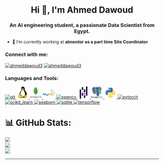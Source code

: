 <h1 align="center">Hi 👋, I'm Ahmed Dawoud</h1>
<h3 align="center">An AI engineering student, a passionate Data Scientist from Egypt.</h3>

- 🔭 I’m currently working at **almentor as a part time Site Coordinator**
  
<h3 align="left">Connect with me:</h3>
<p align="left">
<a href="https://linkedin.com/in/ahmeddawoud3" target="blank"><img align="center" src="https://raw.githubusercontent.com/rahuldkjain/github-profile-readme-generator/master/src/images/icons/Social/linked-in-alt.svg" alt="ahmeddawoud3" height="30" width="40" /></a>
<a href="https://www.leetcode.com/ahmeddawoud3" target="blank"><img align="center" src="https://raw.githubusercontent.com/rahuldkjain/github-profile-readme-generator/master/src/images/icons/Social/leet-code.svg" alt="ahmeddawoud3" height="30" width="40" /></a>
</p>

<h3 align="left">Languages and Tools:</h3>
<p align="left"> <a href="https://git-scm.com/" target="_blank" rel="noreferrer"> <img src="https://www.vectorlogo.zone/logos/git-scm/git-scm-icon.svg" alt="git" width="40" height="40"/> </a> <a href="https://www.linux.org/" target="_blank" rel="noreferrer"> <img src="https://raw.githubusercontent.com/devicons/devicon/master/icons/linux/linux-original.svg" alt="linux" width="40" height="40"/> </a> <a href="https://www.mongodb.com/" target="_blank" rel="noreferrer"> <img src="https://raw.githubusercontent.com/devicons/devicon/master/icons/mongodb/mongodb-original-wordmark.svg" alt="mongodb" width="40" height="40"/> </a> <a href="https://www.mysql.com/" target="_blank" rel="noreferrer"> <img src="https://raw.githubusercontent.com/devicons/devicon/master/icons/mysql/mysql-original-wordmark.svg" alt="mysql" width="40" height="40"/> </a> <a href="https://opencv.org/" target="_blank" rel="noreferrer"> <img src="https://www.vectorlogo.zone/logos/opencv/opencv-icon.svg" alt="opencv" width="40" height="40"/> </a> <a href="https://pandas.pydata.org/" target="_blank" rel="noreferrer"> <img src="https://raw.githubusercontent.com/devicons/devicon/2ae2a900d2f041da66e950e4d48052658d850630/icons/pandas/pandas-original.svg" alt="pandas" width="40" height="40"/> </a> <a href="https://www.postgresql.org" target="_blank" rel="noreferrer"> <img src="https://raw.githubusercontent.com/devicons/devicon/master/icons/postgresql/postgresql-original-wordmark.svg" alt="postgresql" width="40" height="40"/> </a> <a href="https://www.python.org" target="_blank" rel="noreferrer"> <img src="https://raw.githubusercontent.com/devicons/devicon/master/icons/python/python-original.svg" alt="python" width="40" height="40"/> </a> <a href="https://pytorch.org/" target="_blank" rel="noreferrer"> <img src="https://www.vectorlogo.zone/logos/pytorch/pytorch-icon.svg" alt="pytorch" width="40" height="40"/> </a> <a href="https://scikit-learn.org/" target="_blank" rel="noreferrer"> <img src="https://upload.wikimedia.org/wikipedia/commons/0/05/Scikit_learn_logo_small.svg" alt="scikit_learn" width="40" height="40"/> </a> <a href="https://seaborn.pydata.org/" target="_blank" rel="noreferrer"> <img src="https://seaborn.pydata.org/_images/logo-mark-lightbg.svg" alt="seaborn" width="40" height="40"/> </a> <a href="https://www.sqlite.org/" target="_blank" rel="noreferrer"> <img src="https://www.vectorlogo.zone/logos/sqlite/sqlite-icon.svg" alt="sqlite" width="40" height="40"/> </a> <a href="https://www.tensorflow.org" target="_blank" rel="noreferrer"> <img src="https://www.vectorlogo.zone/logos/tensorflow/tensorflow-icon.svg" alt="tensorflow" width="40" height="40"/> </a> </p>

# 📊 GitHub Stats:
![](https://github-readme-stats.vercel.app/api?username=Ahmeddawoud3&theme=dark&hide_border=false&include_all_commits=false&count_private=false)<br/>
![](https://github-readme-streak-stats.herokuapp.com/?user=Ahmeddawoud3&theme=dark&hide_border=false)<br/>
![](https://github-readme-stats.vercel.app/api/top-langs/?username=Ahmeddawoud3&theme=dark&hide_border=false&include_all_commits=false&count_private=false&layout=compact)

---

<!---      
# My Projects

* [***Rope Simulation***](https://github.com/AhmedDawoud3/Rope-Simulation)    
Rope Simulation With Verlet Integration.
* [***Lexicographic Ordering***](https://github.com/AhmedDawoud3/Lexicographic-Ordering/)   
An algorithm to iterate over all the permutations of an array.
* [***RSA Encryption***](https://github.com/AhmedDawoud3/RSA-Encryption)  
Working Rsa Encryption
* [***Traveling Salesman Problem***](https://github.com/AhmedDawoud3/traveling-salesman-problem)   
The "Traveling Salesman Problem" visualization
* [***Sine Cosine Wave***](https://github.com/AhmedDawoud3/Sine-Cosine-Wave)    
Interactive animation showing the sine and cosine waves and their relation to the unit circle.
* [***Bell State***](https://github.com/AhmedDawoud3/Bell-state)    
 Create simple quantum entanglement with Qiskit.
* [***Pi Collisions***](https://github.com/AhmedDawoud3/Pi-Collisions)   
Calculate Pi value with collisions.
* [***The Game Of Life***](https://github.com/AhmedDawoud3/The-Game-Of-Life)    
Conway's Game of Life cellular automata simulation with GLFW C++.
* [***Double Pendulum***](https://github.com/AhmedDawoud3/Double-Pendulum)    
Double Pendulum Simulation with LÖVE framework.
* [***Pendulum Love2D***](https://github.com/AhmedDawoud3/Pendulum-Love2D)    
Pendulum simlulation with LÖVE framework. 
* [***Buide***](https://github.com/AhmedDawoud3/Buide)    
Bounce the ball to the gate as speedily as possible.     
Available at [itch.io](https://ahmeddawoud.itch.io/buide)
* [***Chess***](https://github.com/AhmedDawoud3/Chess-Love2D)   
Chess Game with simple AI.    
Available at [itch.io](https://ahmeddawoud.itch.io/chess)
* [***It's Raining Burgers!***](https://github.com/AhmedDawoud3/It-is-raining-burgers)    
GMTK Game jam 2021.   
Available at [itch.io](https://rumis.itch.io/its-raining-burgers)
* [***Cold Fire***](https://github.com/AhmedDawoud3/Cold-Fire)    
Basic Android Game.
-->
